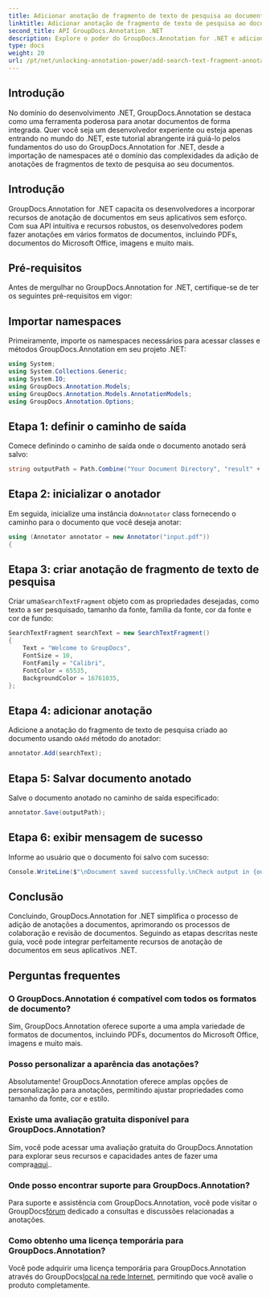 ```yaml
---
title: Adicionar anotação de fragmento de texto de pesquisa ao documento
linktitle: Adicionar anotação de fragmento de texto de pesquisa ao documento
second_title: API GroupDocs.Annotation .NET
description: Explore o poder do GroupDocs.Annotation for .NET e adicione facilmente recursos de anotação de documentos aos seus aplicativos.
type: docs
weight: 20
url: /pt/net/unlocking-annotation-power/add-search-text-fragment-annotation/
---
```

## Introdução
No domínio do desenvolvimento .NET, GroupDocs.Annotation se destaca como uma ferramenta poderosa para anotar documentos de forma integrada. Quer você seja um desenvolvedor experiente ou esteja apenas entrando no mundo do .NET, este tutorial abrangente irá guiá-lo pelos fundamentos do uso do GroupDocs.Annotation for .NET, desde a importação de namespaces até o domínio das complexidades da adição de anotações de fragmentos de texto de pesquisa ao seu documentos.
## Introdução
GroupDocs.Annotation for .NET capacita os desenvolvedores a incorporar recursos de anotação de documentos em seus aplicativos sem esforço. Com sua API intuitiva e recursos robustos, os desenvolvedores podem fazer anotações em vários formatos de documentos, incluindo PDFs, documentos do Microsoft Office, imagens e muito mais.
## Pré-requisitos
Antes de mergulhar no GroupDocs.Annotation for .NET, certifique-se de ter os seguintes pré-requisitos em vigor:

## Importar namespaces
Primeiramente, importe os namespaces necessários para acessar classes e métodos GroupDocs.Annotation em seu projeto .NET:
```csharp
using System;
using System.Collections.Generic;
using System.IO;
using GroupDocs.Annotation.Models;
using GroupDocs.Annotation.Models.AnnotationModels;
using GroupDocs.Annotation.Options;
```
## Etapa 1: definir o caminho de saída
Comece definindo o caminho de saída onde o documento anotado será salvo:
```csharp
string outputPath = Path.Combine("Your Document Directory", "result" + Path.GetExtension("input.pdf"));
```
## Etapa 2: inicializar o anotador
 Em seguida, inicialize uma instância do`Annotator` class fornecendo o caminho para o documento que você deseja anotar:
```csharp
using (Annotator annotator = new Annotator("input.pdf"))
{
```
## Etapa 3: criar anotação de fragmento de texto de pesquisa
 Criar uma`SearchTextFragment` objeto com as propriedades desejadas, como texto a ser pesquisado, tamanho da fonte, família da fonte, cor da fonte e cor de fundo:
```csharp
SearchTextFragment searchText = new SearchTextFragment()
{
    Text = "Welcome to GroupDocs",
    FontSize = 10,
    FontFamily = "Calibri",
    FontColor = 65535,
    BackgroundColor = 16761035,
};
```
## Etapa 4: adicionar anotação
 Adicione a anotação do fragmento de texto de pesquisa criado ao documento usando o`Add` método do anotador:
```csharp
annotator.Add(searchText);
```
## Etapa 5: Salvar documento anotado
Salve o documento anotado no caminho de saída especificado:
```csharp
annotator.Save(outputPath);
```
## Etapa 6: exibir mensagem de sucesso
Informe ao usuário que o documento foi salvo com sucesso:
```csharp
Console.WriteLine($"\nDocument saved successfully.\nCheck output in {outputPath}.");
```

## Conclusão
Concluindo, GroupDocs.Annotation for .NET simplifica o processo de adição de anotações a documentos, aprimorando os processos de colaboração e revisão de documentos. Seguindo as etapas descritas neste guia, você pode integrar perfeitamente recursos de anotação de documentos em seus aplicativos .NET.
## Perguntas frequentes
### O GroupDocs.Annotation é compatível com todos os formatos de documento?
Sim, GroupDocs.Annotation oferece suporte a uma ampla variedade de formatos de documentos, incluindo PDFs, documentos do Microsoft Office, imagens e muito mais.
### Posso personalizar a aparência das anotações?
Absolutamente! GroupDocs.Annotation oferece amplas opções de personalização para anotações, permitindo ajustar propriedades como tamanho da fonte, cor e estilo.
### Existe uma avaliação gratuita disponível para GroupDocs.Annotation?
 Sim, você pode acessar uma avaliação gratuita do GroupDocs.Annotation para explorar seus recursos e capacidades antes de fazer uma compra[aqui](https://releases.groupdocs.com/)..
### Onde posso encontrar suporte para GroupDocs.Annotation?
 Para suporte e assistência com GroupDocs.Annotation, você pode visitar o GroupDocs[fórum](https://forum.groupdocs.com/c/annotation/10) dedicado a consultas e discussões relacionadas a anotações.
### Como obtenho uma licença temporária para GroupDocs.Annotation?
 Você pode adquirir uma licença temporária para GroupDocs.Annotation através do GroupDocs[local na rede Internet](https://purchase.groupdocs.com/temporary-license/), permitindo que você avalie o produto completamente.